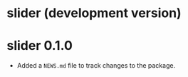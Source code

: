 # slider (development version)

# slider 0.1.0

* Added a `NEWS.md` file to track changes to the package.
